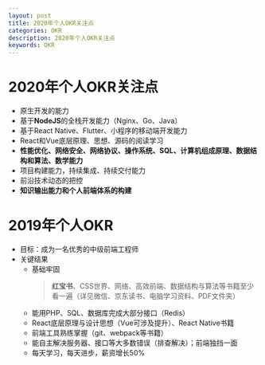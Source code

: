 ```yaml
---
layout: post
title: 2020年个人OKR关注点
categories: OKR
description: 2020年个人OKR关注点
keywords: OKR
---
```


# 2020年个人OKR关注点
   - 原生开发的能力
   - 基于**NodeJS**的全栈开发能力（Nginx、Go、Java）
   - 基于React Native、Flutter、小程序的移动端开发能力
   - React和Vue底层原理、思想、源码的阅读学习
   - **性能优化、网络安全、网络协议、操作系统、SQL、计算机组成原理、数据结构和算法、数学能力**
   - 项目构建能力，持续集成、持续交付能力
   - 前沿技术动态的把控
   - **知识输出能力和个人前端体系的构建**

# 2019年个人OKR
   - 目标：成为一名优秀的中级前端工程师
   - 关键结果
      - 基础牢固
         > **红宝书**、CSS世界、网络、高效前端、数据结构与算法等书籍至少看一遍（详见微信、京东读书、电脑学习资料、PDF文件夹）
      - 能用PHP、SQL、数据库完成大部分接口（Redis）
      - React底层原理与设计思想（Vue可涉及提升）、React Native书籍
      - 前端工具熟练掌握（git、webpack等书籍）
      - 能自主解决服务器、接口等大多数错误（排查解决）；前端独挡一面
      - 每天学习，每天进步，薪资增长50%
